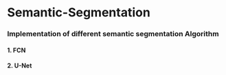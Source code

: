 # Semantic-Segmentation
### Implementation of different semantic segmentation Algorithm
#### 1. FCN
#### 2. U-Net

